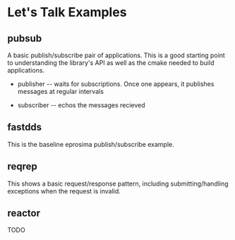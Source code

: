 # Let's Talk Examples

## pubsub

A basic publish/subscribe pair of applications. This is a good starting point
to understanding the library's API as well as the cmake needed to build applications.

* publisher -- waits for subscriptions. Once one appears, it publishes messages at 
    regular intervals

* subscriber -- echos the messages recieved


## fastdds

This is the baseline eprosima publish/subscribe example.


## reqrep

This shows a basic request/response pattern, including submitting/handling exceptions when
the request is invalid.

## reactor

TODO
